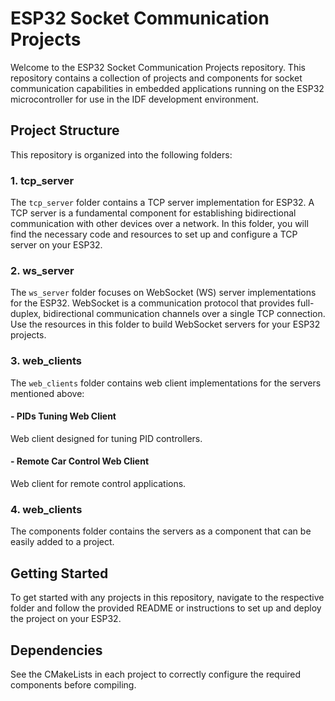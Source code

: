 # ESP32 Socket Communication Projects

Welcome to the ESP32 Socket Communication Projects repository. This repository contains a collection of projects and components for socket communication capabilities in embedded applications running on the ESP32 microcontroller for use in the IDF development environment.

## Project Structure

This repository is organized into the following folders:

### 1. tcp_server

The `tcp_server` folder contains a TCP server implementation for ESP32. A TCP server is a fundamental component for establishing bidirectional communication with other devices over a network. In this folder, you will find the necessary code and resources to set up and configure a TCP server on your ESP32.

### 2. ws_server

The `ws_server` folder focuses on WebSocket (WS) server implementations for the ESP32. WebSocket is a communication protocol that provides full-duplex, bidirectional communication channels over a single TCP connection. Use the resources in this folder to build WebSocket servers for your ESP32 projects.

### 3. web_clients

The `web_clients` folder contains web client implementations for the servers mentioned above:

#### - PIDs Tuning Web Client

Web client designed for tuning PID controllers. 

#### - Remote Car Control Web Client

Web client for remote control applications.

### 4. web_clients

The components folder contains the servers as a component that can be easily added to a project. 

## Getting Started

To get started with any projects in this repository, navigate to the respective folder and follow the provided README or instructions to set up and deploy the project on your ESP32. 

## Dependencies
See the CMakeLists in each project to correctly configure the required components before compiling. 
